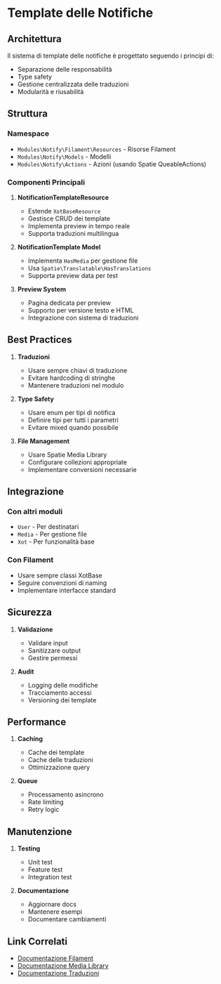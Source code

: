 # Template delle Notifiche

## Architettura

Il sistema di template delle notifiche è progettato seguendo i principi di:
- Separazione delle responsabilità
- Type safety
- Gestione centralizzata delle traduzioni
- Modularità e riusabilità

## Struttura

### Namespace
- `Modules\Notify\Filament\Resources` - Risorse Filament
- `Modules\Notify\Models` - Modelli
- `Modules\Notify\Actions` - Azioni (usando Spatie QueableActions)

### Componenti Principali

1. **NotificationTemplateResource**
   - Estende `XotBaseResource`
   - Gestisce CRUD dei template
   - Implementa preview in tempo reale
   - Supporta traduzioni multilingua

2. **NotificationTemplate Model**
   - Implementa `HasMedia` per gestione file
   - Usa `Spatie\Translatable\HasTranslations`
   - Supporta preview data per test

3. **Preview System**
   - Pagina dedicata per preview
   - Supporto per versione testo e HTML
   - Integrazione con sistema di traduzioni

## Best Practices

1. **Traduzioni**
   - Usare sempre chiavi di traduzione
   - Evitare hardcoding di stringhe
   - Mantenere traduzioni nel modulo

2. **Type Safety**
   - Usare enum per tipi di notifica
   - Definire tipi per tutti i parametri
   - Evitare mixed quando possibile

3. **File Management**
   - Usare Spatie Media Library
   - Configurare collezioni appropriate
   - Implementare conversioni necessarie

## Integrazione

### Con altri moduli
- `User` - Per destinatari
- `Media` - Per gestione file
- `Xot` - Per funzionalità base

### Con Filament
- Usare sempre classi XotBase
- Seguire convenzioni di naming
- Implementare interfacce standard

## Sicurezza

1. **Validazione**
   - Validare input
   - Sanitizzare output
   - Gestire permessi

2. **Audit**
   - Logging delle modifiche
   - Tracciamento accessi
   - Versioning dei template

## Performance

1. **Caching**
   - Cache dei template
   - Cache delle traduzioni
   - Ottimizzazione query

2. **Queue**
   - Processamento asincrono
   - Rate limiting
   - Retry logic

## Manutenzione

1. **Testing**
   - Unit test
   - Feature test
   - Integration test

2. **Documentazione**
   - Aggiornare docs
   - Mantenere esempi
   - Documentare cambiamenti

## Link Correlati

- [Documentazione Filament](../../../docs/filament.md)
- [Documentazione Media Library](../../../docs/media-library.md)
- [Documentazione Traduzioni](../../../docs/translations.md) 
